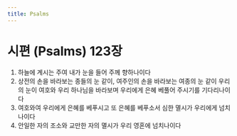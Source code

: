 ```yaml
---
title: Psalms
---
```


# 시편 (Psalms) 123장
1. 하늘에 계시는 주여 내가 눈을 들어 주께 향하나이다
1. 상전의 손을 바라보는 종들의 눈 같이, 여주인의 손을 바라보는 여종의 눈 같이 우리의 눈이 여호와 우리 하나님을 바라보며 우리에게 은혜 베풀어 주시기를 기다리나이다
1. 여호와여 우리에게 은혜를 베푸시고 또 은혜를 베푸소서 심한 멸시가 우리에게 넘치나이다
1. 안일한 자의 조소와 교만한 자의 멸시가 우리 영혼에 넘치나이다